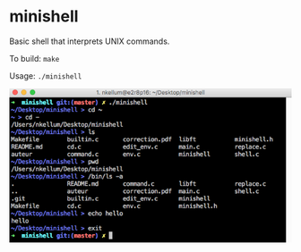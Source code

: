 # minishell
Basic shell that interprets UNIX commands.

To build: ```make```

Usage: ```./minishell```

![alt text](screenshot.png)
